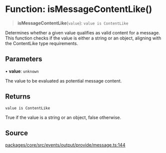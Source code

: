 # Function: isMessageContentLike()

> **isMessageContentLike**(`value`): `value is ContentLike`

Determines whether a given value qualifies as valid content for a message.
This function checks if the value is either a string or an object, aligning with the ContentLike type requirements.

## Parameters

• **value**: `unknown`

The value to be evaluated as potential message content.

## Returns

`value is ContentLike`

True if the value is a string or an object, false otherwise.

## Source

[packages/core/src/events/output/provide/message.ts:144](https://github.com/VictorS67/encre/blob/42c3bddca4be2d23ad959c1c99381eefbf43789c/packages/core/src/events/output/provide/message.ts#L144)
